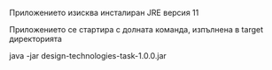
Приложението изисква инсталиран JRE версия 11

Приложението се стартира с долната команда, изпълнена в target директорията

java -jar design-technologies-task-1.0.0.jar
